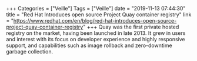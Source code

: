 +++
Categories = ["Veille"]
Tags = ["Veille"]
date = "2019-11-13 07:44:30"
title = "Red Hat Introduces open source Project Quay container registry"
link = "https://www.redhat.com/en/blog/red-hat-introduces-open-source-project-quay-container-registry"
+++
Quay was the first private hosted registry on the market, having been launched in late 2013. It grew in users and interest with its focus on developer experience and highly responsive support, and capabilities such as image rollback and zero-downtime garbage collection.
